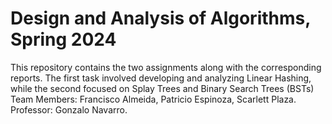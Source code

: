 # Design and Analysis of Algorithms, Spring 2024

This repository contains the two assignments along with the corresponding reports. The first task involved developing and analyzing Linear Hashing, while the second focused on Splay Trees and Binary Search Trees (BSTs)
<br>
Team Members: Francisco Almeida, Patricio Espinoza, Scarlett Plaza. <br>
Professor: Gonzalo Navarro. <br>
